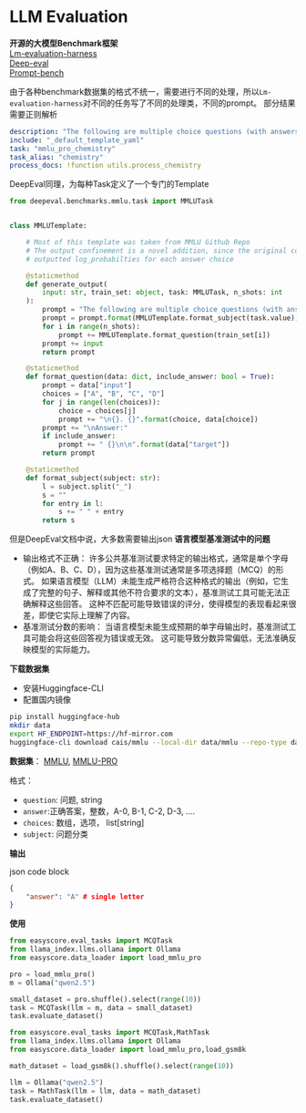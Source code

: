 # LLM Evaluation

**开源的大模型Benchmark框架**    
[Lm-evaluation-harness](https://github.com/EleutherAI/lm-evaluation-harness/tree/main)    
[Deep-eval](https://docs.confident-ai.com/docs/benchmarks-introduction)    
[Prompt-bench](https://github.com/microsoft/promptbench)

由于各种benchmark数据集的格式不统一，需要进行不同的处理，所以`Lm-evaluation-harness`对不同的任务写了不同的处理类，不同的prompt。
部分结果需要正则解析
```yaml
description: "The following are multiple choice questions (with answers) about chemistry. Think step by step and then finish your answer with \"the answer is (X)\" where X is the correct letter choice.\n"
include: "_default_template_yaml"
task: "mmlu_pro_chemistry"
task_alias: "chemistry"
process_docs: !function utils.process_chemistry
```

DeepEval同理，为每种Task定义了一个专门的Template
```python
from deepeval.benchmarks.mmlu.task import MMLUTask


class MMLUTemplate:

    # Most of this template was taken from MMLU Github Repo
    # The output confinement is a novel addition, since the original code
    # outputted log_probabilties for each answer choice

    @staticmethod
    def generate_output(
        input: str, train_set: object, task: MMLUTask, n_shots: int
    ):
        prompt = "The following are multiple choice questions (with answers) about{}.\n\n"
        prompt = prompt.format(MMLUTemplate.format_subject(task.value))
        for i in range(n_shots):
            prompt += MMLUTemplate.format_question(train_set[i])
        prompt += input
        return prompt

    @staticmethod
    def format_question(data: dict, include_answer: bool = True):
        prompt = data["input"]
        choices = ["A", "B", "C", "D"]
        for j in range(len(choices)):
            choice = choices[j]
            prompt += "\n{}. {}".format(choice, data[choice])
        prompt += "\nAnswer:"
        if include_answer:
            prompt += " {}\n\n".format(data["target"])
        return prompt

    @staticmethod
    def format_subject(subject: str):
        l = subject.split("_")
        s = ""
        for entry in l:
            s += " " + entry
        return s
```

但是DeepEval文档中说，大多数需要输出json
**语言模型基准测试中的问题**
- 输出格式不正确：
许多公共基准测试要求特定的输出格式，通常是单个字母（例如A、B、C、D），因为这些基准测试通常是多项选择题（MCQ）的形式。
如果语言模型（LLM）未能生成严格符合这种格式的输出（例如，它生成了完整的句子、解释或其他不符合要求的文本），基准测试工具可能无法正确解释这些回答。
这种不匹配可能导致错误的评分，使得模型的表现看起来很差，即使它实际上理解了内容。
- 基准测试分数的影响：
当语言模型未能生成预期的单字母输出时，基准测试工具可能会将这些回答视为错误或无效。
这可能导致分数异常偏低，无法准确反映模型的实际能力。


**下载数据集**
- 安装Huggingface-CLI
- 配置国内镜像

```bash
pip install huggingface-hub
mkdir data
export HF_ENDPOINT=https://hf-mirror.com
huggingface-cli download cais/mmlu --local-dir data/mmlu --repo-type dataset
```

**数据集**：
[MMLU](https://huggingface.co/datasets/cais/mmlu), [MMLU-PRO](https://huggingface.co/datasets/TIGER-Lab/MMLU-Pro?row=13)


格式：
- `question`: 问题, string
- `answer`:正确答案，整数，A-0, B-1, C-2, D-3, ....
- `choices`: 数组，选项， list[string]
- `subject`: 问题分类

**输出**

json code block
```json
{
    "answer": "A" # single letter
}
```


**使用**
```python
from easyscore.eval_tasks import MCQTask
from llama_index.llms.ollama import Ollama
from easyscore.data_loader import load_mmlu_pro

pro = load_mmlu_pro()
m = Ollama("qwen2.5")

small_dataset = pro.shuffle().select(range(10))
task = MCQTask(llm = m, data = small_dataset)
task.evaluate_dataset()
```


```python
from easyscore.eval_tasks import MCQTask,MathTask
from llama_index.llms.ollama import Ollama
from easyscore.data_loader import load_mmlu_pro,load_gsm8k

math_dataset = load_gsm8k().shuffle().select(range(10))

llm = Ollama("qwen2.5")
task = MathTask(llm = llm, data = math_dataset)
task.evaluate_dataset()
```